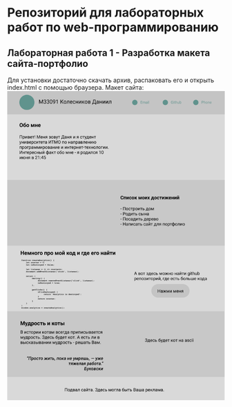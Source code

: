 # Репозиторий для лабораторных работ по web-программированию
## Лабораторная работа 1 - Разработка макета сайта-портфолио
Для установки достаточно скачать архив, распаковать его и открыть index.html с помощью браузера.
Макет сайта:
![макет сайта](/maket.png)
